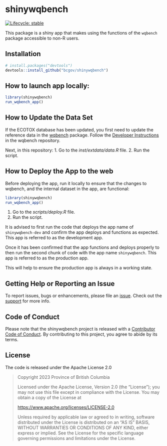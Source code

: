 
# shinywqbench

<!-- badges: start -->

[![Lifecycle:
stable](https://img.shields.io/badge/lifecycle-stable-brightgreen.svg)](https://lifecycle.r-lib.org/articles/stages.html#stable)
<!-- badges: end -->

This package is a shiny app that makes using the functions of the
`wqbench` package accessible to non-R users.

## Installation

``` r
# install.packages("devtools")
devtools::install_github("bcgov/shinywqbench")
```

## How to launch app locally:

``` r
library(shinywqbench)
run_wqbench_app()
```

## How to Update the Data Set

If the ECOTOX database has been updated, you first need to update the
reference data in the [wqbench](https://github.com/bcgov/wqbench)
package. Follow the [Developer
Instructions](https://github.com/bcgov/wqbench/vignettes/Developer-instructions.md)
in the wqbench repository.

Next, in this repository: 1. Go to the *inst/extdata/data.R* file. 2.
Run the script.

## How to Deploy the App to the web

Before deploying the app, run it locally to ensure that the changes to
wqbench, and the internal dataset in the app, are functional:

``` r
library(shinywqbench)
run_wqbench_app()
```

1.  Go to the *scripts/deploy.R* file.
2.  Run the script.

It is advised to first run the code that deploys the app name of
`shinywqbench-dev` and confirm the app deploys and functions as
expected. This app is referred to as the development app.

Once it has been confirmed that the app functions and deploys properly
to then run the second chunk of code with the app name `shinywqbench`.
This app is referred to as the production app.

This will help to ensure the production app is always in a working
state.

## Getting Help or Reporting an Issue

To report issues, bugs or enhancements, please file an
[issue](https://github.com/bcgov/wqbench/issues). Check out the
[support](https://github.com/bcgov/wqbench/blob/main/.github/SUPPORT.md)
for more info.

## Code of Conduct

Please note that the shinywqbench project is released with a
[Contributor Code of
Conduct](https://github.com/bcgov/shinywqbench/CODE_OF_CONDUCT.md). By
contributing to this project, you agree to abide by its terms.

## License

The code is released under the Apache License 2.0

> Copyright 2023 Province of British Columbia
>
> Licensed under the Apache License, Version 2.0 (the “License”); you
> may not use this file except in compliance with the License. You may
> obtain a copy of the License at
>
> <https://www.apache.org/licenses/LICENSE-2.0>
>
> Unless required by applicable law or agreed to in writing, software
> distributed under the License is distributed on an “AS IS” BASIS,
> WITHOUT WARRANTIES OR CONDITIONS OF ANY KIND, either express or
> implied. See the License for the specific language governing
> permissions and limitations under the License.

